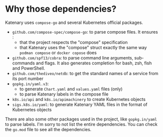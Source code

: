 # Why those dependencies?

Katenary uses `compose-go` and several Kubernetes official packages.

- `github.com/compose-spec/compose-go`: to parse compose files. It ensures :
  - that the project respects the "compose" specification
  - that Katenary uses the "compose" struct exactly the same way `podman compose` or `docker copose` does
- `github.com/spf13/cobra`: to parse command line arguments, sub-commands and flags. It also generates completion for
  bash, zsh, fish and PowerShell.
- `github.com/thediveo/netdb`: to get the standard names of a service from its port number
- `gopkg.in/yaml.v3`:
  - to generate `Chart.yaml` and `values.yaml` files (only)
  - to parse Katenary labels in the compose file
- `k8s.io/api` and `k8s.io/apimachinery` to create Kubernetes objects
- `sigs.k8s.io/yaml`: to generate Katenary YAML files in the format of Kubernetes objects

There are also some other packages used in the project, like `gopkg.in/yaml` to parse labels. I'm sorry to not list the
entire dependencies. You can check the `go.mod` file to see all the dependencies.
